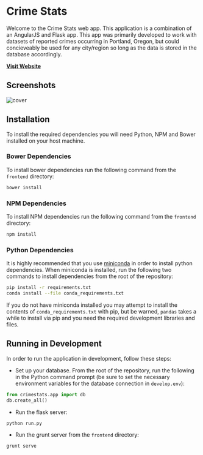# Crime Stats

Welcome to the Crime Stats web app.  This application is a combination of an AngularJS and Flask app.  This app was primarily developed to work with datasets of reported crimes occurring in Portland, Oregon, but could concieveably be used for any city/region so long as the data is stored in the database accordingly.

**[Visit Website](https://crimestats.travishathaway.com)**

## Screenshots
![cover](http://i.imgur.com/O8OtHbi.png)

## Installation
To install the required dependencies you will need Python, NPM and Bower installed on your host machine.

### Bower Dependencies
To install bower dependencies run the following command from the `frontend` directory:
```bash
bower install
```

### NPM Dependencies
To install NPM dependencies run the following command from the `frontend` directory:
```bash
npm install
```

### Python Dependencies
It is highly recommended that you use [miniconda](http://conda.pydata.org/miniconda.html) in order to install python dependencies.  When miniconda is installed, run the following two commands to install dependencies from the root of the repository:
```bash
pip install -r requirements.txt
conda install --file conda_requirements.txt
```

If you do not have miniconda installed you may attempt to install the contents of `conda_requirements.txt` with pip, but be warned, `pandas` takes a while to install via pip and you need the required development libraries and files.

## Running in Development
In order to run the application in development, follow these steps:

- Set up your database.  From the root of the repository, run the following in the Python command prompt (be sure to set the necessary environment variables for the database connection in `develop.env`):
```python
from crimestats.app import db
db.create_all()
```

- Run the flask server:
```bash
python run.py
```

- Run the grunt server from the `frontend` directory:
```bash
grunt serve
```
